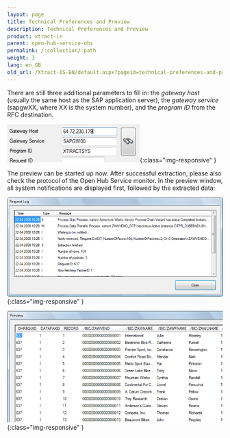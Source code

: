 ```yaml
---
layout: page
title: Technical Preferences and Preview
description: Technical Preferences and Preview
product: xtract-is
parent: open-hub-service-ohs
permalink: /:collection/:path
weight: 3
lang: en_GB
old_url: /Xtract-IS-EN/default.aspx?pageid=technical-preferences-and-preview
---
```


There are still three additional parameters to fill in: the *gateway host* (usually the same host as the SAP application server), the *gateway service* (sapgwXX, where XX is the system number), and the *program ID* from the RFC destination.

![OHS-Technical-Settings-01](/img/content/OHS-Technical-Settings-01.png){:class="img-responsive" }

The preview can be started up now. After successful extraction, please also check the protocol of the Open Hub Service monitor. In the preview window, all system notifications are displayed first, followed by the extracted data:

![OHS-Technical-Settings-02](/img/content/OHS-Technical-Settings-02.png){:class="img-responsive" }

![OHS-Technical-Settings-03](/img/content/OHS-Technical-Settings-03.png){:class="img-responsive" }